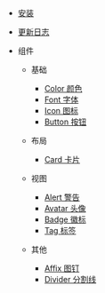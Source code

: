 -   [安装](install)

-   [更新日志](log)

-   组件

    -   基础

        -   [Color 颜色](color)
        -   [Font 字体](font)
        -   [Icon 图标](Icon)
        -   [Button 按钮](button)

    -   布局

        -   [Card 卡片](card)

    -   视图

        -   [Alert 警告](alert)
        -   [Avatar 头像](avatar)
        -   [Badge 徽标](badge)
        -   [Tag 标签](Tag)

    -   其他

        -   [Affix 图钉](affix)
        -   [Divider 分割线](divider)
